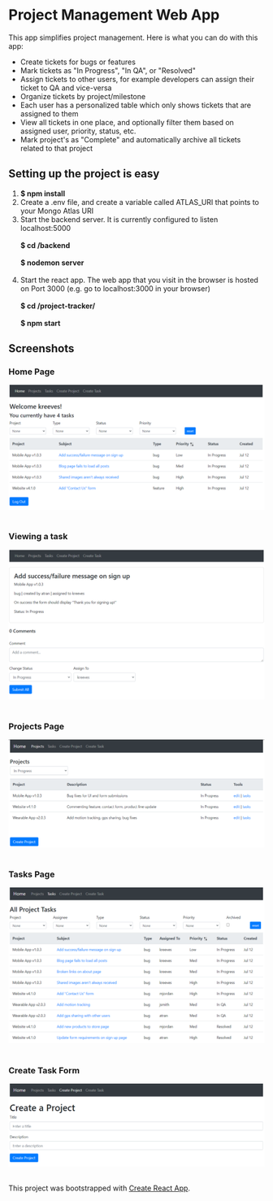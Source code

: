 # Project Management Web App
This app simplifies project management. Here is what you can do with this app:
* Create tickets for bugs or features
* Mark tickets as "In Progress", "In QA", or "Resolved"
* Assign tickets to other users, for example developers can assign their ticket to QA and vice-versa
* Organize tickets by project/milestone
* Each user has a personalized table which only shows tickets that are assigned to them
* View all tickets in one place, and optionally filter them based on assigned user, priority, status, etc.
* Mark project's as "Complete" and automatically archive all tickets related to that project

## Setting up the project is easy
1. **$ npm install**
2. Create a .env file, and create a variable called ATLAS_URI that points to your Mongo Atlas URI
3. Start the backend server. It is currently configured to listen localhost:5000
<br/></br>
**$ cd /backend**
<br/></br>
**$ nodemon server**</br></br>
4. Start the react app. The web app that you visit in the browser is hosted on Port 3000 (e.g. go to localhost:3000 in your browser)
<br/><br/>
**$ cd /project-tracker/**
<br/><br/>
**$ npm start**

## Screenshots
### Home Page
![Home](src/img/screenshots/screenshot-1.PNG)
<br/>
<br/>
### Viewing a task
![TaskView](src/img/screenshots/screenshot-taskview.PNG)
<br/>
<br/>
### Projects Page
![Projects](src/img/screenshots/screenshot-2.PNG)
<br/>
<br/>
### Tasks Page
![Tasks](src/img/screenshots/screenshot-3.PNG)
<br/>
<br/>
### Create Task Form
![Task Form](src/img/screenshots/screenshot-6.PNG)
<br/>
<br/>

This project was bootstrapped with [Create React App](https://github.com/facebook/create-react-app).
